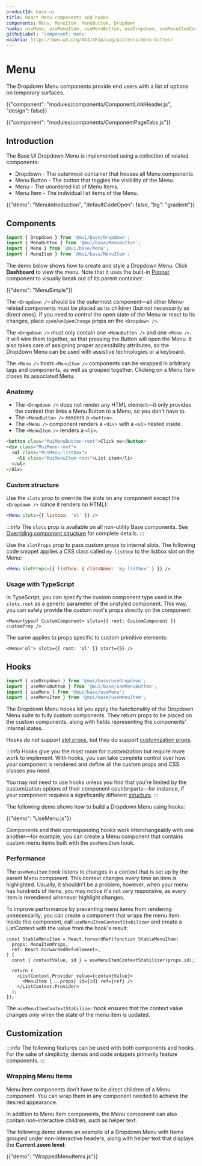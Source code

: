 ```yaml
---
productId: base-ui
title: React Menu components and hooks
components: Menu, MenuItem, MenuButton, Dropdown
hooks: useMenu, useMenuItem, useMenuButton, useDropdown, useMenuItemContextStabilizer
githubLabel: 'component: menu'
waiAria: https://www.w3.org/WAI/ARIA/apg/patterns/menu-button/
---
```


# Menu

<p class="description">The Dropdown Menu components provide end users with a list of options on temporary surfaces.</p>

{{"component": "modules/components/ComponentLinkHeader.js", "design": false}}

{{"component": "modules/components/ComponentPageTabs.js"}}

## Introduction

The Base UI Dropdown Menu is implemented using a collection of related components:

- Dropdown - The outermost container that houses all Menu components.
- Menu Button - The button that toggles the visibility of the Menu.
- Menu - The unordered list of Menu Items.
- Menu Item - The individual list items of the Menu.

{{"demo": "MenuIntroduction", "defaultCodeOpen": false, "bg": "gradient"}}

## Components

```jsx
import { Dropdown } from '@mui/base/Dropdown';
import { MenuButton } from '@mui/base/MenuButton';
import { Menu } from '@mui/base/Menu';
import { MenuItem } from '@mui/base/MenuItem';
```

The demo below shows how to create and style a Dropdown Menu.
Click **Dashboard** to view the menu.
Note that it uses the built-in [Popper](/base-ui/react-popper/) component to visually break out of its parent container:

{{"demo": "MenuSimple"}}

The `<Dropdown />` should be the outermost component—all other Menu-related components must be placed as its children (but not necessarily as direct ones).
If you need to control the open state of the Menu or react to its changes, place `open`/`onOpenChange` props on the `<Dropdown />`.

The `<Dropdown />` must only contain one `<MenuButton />` and one `<Menu />`.
It will wire them together, so that pressing the Button will open the Menu.
It also takes care of assigning proper accessibility attributes, so the Dropdown Menu can be used with assistive technologies or a keyboard.

The `<Menu />` hosts `<MenuItem />` components can be wrapped in arbitrary tags and components, as well as grouped together.
Clicking on a Menu Item closes its associated Menu.

### Anatomy

- The `<Dropdown />` does not render any HTML element—it only provides the context that links a Menu Button to a Menu, so you don't have to.
- The `<MenuButton />` renders a `<button>`.
- The `<Menu />` component renders a `<div>` with a `<ul>` nested inside.
- The `<MenuItem />` renders a `<li>`.

```html
<button class="MuiMenuButton-root">Click me</button>
<div class="MuiMenu-root">
  <ul class="MuiMenu-listbox">
    <li class="MuiMenuItem-root">List item</li>
  </ul>
</div>
```

### Custom structure

Use the `slots` prop to override the slots on any component except the `<Dropdown />` (since it renders no HTML):

```jsx
<Menu slots={{ listbox: 'ol' }} />
```

:::info
The `slots` prop is available on all non-utility Base components.
See [Overriding component structure](/base-ui/guides/overriding-component-structure/) for complete details.
:::

Use the `slotProps` prop to pass custom props to internal slots.
The following code snippet applies a CSS class called `my-listbox` to the listbox slot on the Menu:

```jsx
<Menu slotProps={{ listbox: { className: 'my-listbox' } }} />
```

### Usage with TypeScript

In TypeScript, you can specify the custom component type used in the `slots.root` as a generic parameter of the unstyled component.
This way, you can safely provide the custom root's props directly on the component:

```tsx
<Menu<typeof CustomComponent> slots={{ root: CustomComponent }} customProp />
```

The same applies to props specific to custom primitive elements:

```tsx
<Menu<'ol'> slots={{ root: 'ol' }} start={5} />
```

## Hooks

```jsx
import { useDropdown } from '@mui/base/useDropdown';
import { useMenuButton } from '@mui/base/useMenuButton';
import { useMenu } from '@mui/base/useMenu';
import { useMenuItem } from '@mui/base/useMenuItem';
```

The Dropdown Menu hooks let you apply the functionality of the Dropdown Menu suite to fully custom components.
They return props to be placed on the custom components, along with fields representing the components' internal states.

Hooks _do not_ support [slot props](#custom-structure), but they do support [customization props](#customization).

:::info
Hooks give you the most room for customization but require more work to implement.
With hooks, you can take complete control over how your component is rendered and define all the custom props and CSS classes you need.

You may not need to use hooks unless you find that you're limited by the customization options of their component counterparts—for instance, if your component requires a significantly different [structure](#anatomy).
:::

The following demo shows how to build a Dropdown Menu using hooks:

{{"demo": "UseMenu.js"}}

Components and their corresponding hooks work interchangeably with one another—for example, you can create a Menu component that contains custom menu items built with the `useMenuItem` hook.

### Performance

The `useMenuItem` hook listens to changes in a context that is set up by the parent Menu component.
This context changes every time an item is highlighted.
Usually, it shouldn't be a problem, however, when your menu has hundreds of items, you may notice it's not very responsive, as every item is rerendered whenever highlight changes.

To improve performance by preventing menu items from rendering unnecessarily, you can create a component that wraps the menu item.
Inside this component, call `useMenuItemContextStabilizer` and create a ListContext with the value from the hook's result:

```tsx
const StableMenuItem = React.forwardRef(function StableMenuItem(
  props: MenuItemProps,
  ref: React.ForwardedRef<Element>,
) {
  const { contextValue, id } = useMenuItemContextStabilizer(props.id);

  return (
    <ListContext.Provider value={contextValue}>
      <MenuItem {...props} id={id} ref={ref} />
    </ListContext.Provider>
  );
});
```

The `useMenuItemContextStabilizer` hook ensures that the context value changes only when the state of the menu item is updated.

## Customization

:::info
The following features can be used with both components and hooks.
For the sake of simplicity, demos and code snippets primarily feature components.
:::

### Wrapping Menu Items

Menu Item components don't have to be direct children of a Menu component.
You can wrap them in any component needed to achieve the desired appearance.

In addition to Menu Item components, the Menu component can also contain non-interactive children, such as helper text.

The following demo shows an example of a Dropdown Menu with Items grouped under non-interactive headers, along with helper text that displays the **Current zoom level**:

{{"demo": "WrappedMenuItems.js"}}
